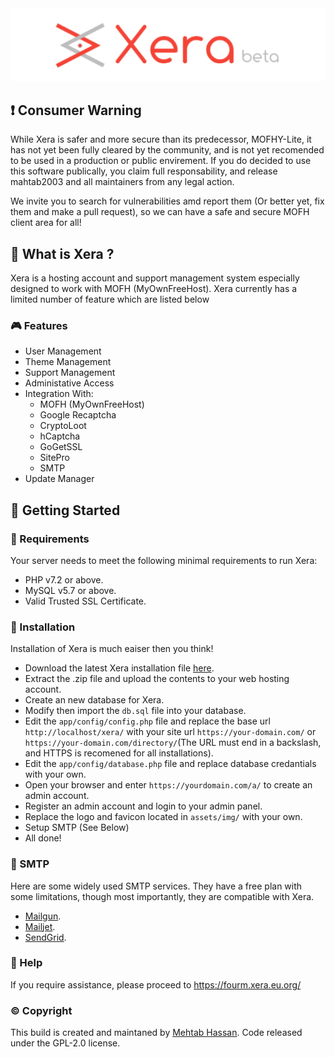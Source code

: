 <div align="center">
    <img src="assets/img/xera.png">
</div>

## ❗ Consumer Warning

While Xera is safer and more secure than its predecessor, MOFHY-Lite, it has not yet been fully cleared by the community, and is not yet recomended to be used in a production or public envirement. If you do decided to use this software publically, you claim full responsability, and release mahtab2003 and all maintainers from any legal action.

We invite you to search for vulnerabilities amd report them (Or better yet, fix them and make a pull request), so we can have a safe and secure MOFH client area for all!

## 👀 What is Xera ?
Xera is a hosting account and support management system especially designed to work with MOFH (MyOwnFreeHost). Xera currently has a limited number of feature which are listed below

### 🎮 Features
- User Management
- Theme Management
- Support Management
- Administative Access
- Integration With:
	- MOFH (MyOwnFreeHost)
	- Google Recaptcha
	- CryptoLoot
	- hCaptcha
	- GoGetSSL
	- SitePro
	- SMTP
- Update Manager

## 🤸 Getting Started

### 🚅 Requirements
Your server needs to meet the following minimal requirements to run Xera:
- PHP v7.2 or above.
- MySQL v5.7 or above.
- Valid Trusted SSL Certificate.

### 💾 Installation 
Installation of Xera is much eaiser then you think!
- Download the latest Xera installation file [here](https://github.com/mahtab2003/Xera/releases/latest). 
- Extract the .zip file and upload the contents to your web hosting account. 
- Create an new database for Xera.
- Modify then import the ```db.sql``` file into your database.
- Edit the ```app/config/config.php``` file and replace the base url ```http://localhost/xera/``` with your site url ```https://your-domain.com/``` or ```https://your-domain.com/directory/```(The URL must end in a backslash, and HTTPS is recomened for all installations).
- Edit the ```app/config/database.php``` file and replace database credantials with your own.
- Open your browser and enter ```https://yourdomain.com/a/``` to create an admin account. 
- Register an admin account and login to your admin panel. 
- Replace the logo and favicon located in ```assets/img/``` with your own.
- Setup SMTP (See Below)
- All done! 

### 📧 SMTP
Here are some widely used SMTP services. They have a free plan with some limitations, though most importantly, they are compatible with Xera.
- [Mailgun](https://www.mailgun.com/).
- [Mailjet](https://mailjet.com/).
- [SendGrid](https://sendgrid.com/free/).

### 🤔 Help
If you require assistance, please proceed to https://fourm.xera.eu.org/

### ©️ Copyright
This build is created and maintaned by [Mehtab Hassan](https://github.com/mahtab2003). Code released under the GPL-2.0 license.
